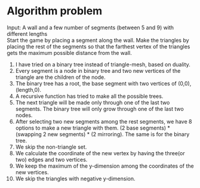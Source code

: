 # Algorithm problem
Input: A wall and a few number of segments (between 5 and 9) with different lengths\
Start the game by placing a segment along the wall. Make the triangles by placing the rest of the segments so that the farthest vertex of the triangles gets the maximum possible distance from the wall.

1. I have tried on a binary tree instead of triangle-mesh, based on duality. 
2. Every segment is a node in binary tree and two new vertices of the triangle are the children of the node. 
3. The binary tree has a root, the base segment with two vertices of (0,0), (length,0). 
4. A recursive function has tried to make all the possible trees. 
5. The next triangle will be made only through one of the last two segments. The binary tree will only grow through one of the last two nodes. 
6. After selecting two new segments among the rest segments, we have 8 options to make a new triangle with them. 
(2 base segments) * (swapping 2 new segments) * (2 mirroring). The same is for the binary tree. 
7. We skip the non-triangle set. 
8. We calculate the coordinate of the new vertex by having the three(or two) edges and two vertices. 
9. We keep the maximum of the y-dimension among the coordinates of the new vertices. 
10. We skip the triangles with negative y-dimension. 
